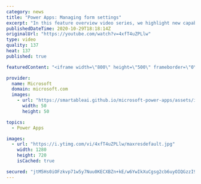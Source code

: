 ```yaml
---
category: news
title: "Power Apps: Managing form settings"
excerpt: "In this feature overview video series, we highlight new capabilities included in the latest update to Microsoft Power Apps.  Improvements to Microsoft Power Apps for managing form settings and events allow users to set various features on a form in the new modern designer.   Get the most out of Power"
publishedDateTime: 2020-10-29T18:18:14Z
originalUrl: "https://youtube.com/watch?v=4xfT4uZPLlw"
type: video
quality: 137
heat: 137
published: true

featuredContent: "<iframe width=\"800\" height=\"500\" frameborder=\"0\" src=\"https://www.youtube.com/embed/4xfT4uZPLlw\" allow=\"accelerometer; autoplay; encrypted-media; gyroscope; picture-in-picture\" allowfullscreen></iframe>"

provider:
  name: Microsoft
  domain: microsoft.com
  images:
    - url: "https://smartableai.github.io/microsoft-power-apps/assets/images/organizations/microsoft.com-50x50.jpg"
      width: 50
      height: 50

topics:
  - Power Apps

images:
  - url: "https://i.ytimg.com/vi/4xfT4uZPLlw/maxresdefault.jpg"
    width: 1280
    height: 720
    isCached: true

secured: "jtM5Hs0iOFzkvp71w5y7Nuu0KECXBZn+kE/w6YwIkXuCgsg2cb6uyOIQGzzI9xY5GxSGnePUA0+UxUXqagzd+ewEk1RjuqVUf6nkiI5HxAHEwQukuKoIvBQ0mR/0g9akpVEH1U/WPlWk5XcmYP1n2AUo48KqpAdalKTs20vRR8XH7YnLRDb3ORXn2JpNURHfnpkS7e/ahwBLsZjGfQlFEkyEfdIWnP1jbDiCigW3wBgV2Oe42BIW0s8uaL03BfGO9e7ugK91Nb+hjCUZNepQoZwjbs/TENoJgvNxqI8NfuYlrRk7caEPi8RMgrrjbQR31BNOPWuVxDzKwuNJv+PXnYpNvf3Za/DGcAVFRM6oYZnKAW/ct8sqFPlvUmp4JY7CldV5VFgbIyJNXaLZ2e2vwzeuWHjvg1iGk0aeKf3W8fVuNHf4xGUC088wnIfGZ6rh;4aw8+s0ysvibz0eEVncCAQ=="
---
```


